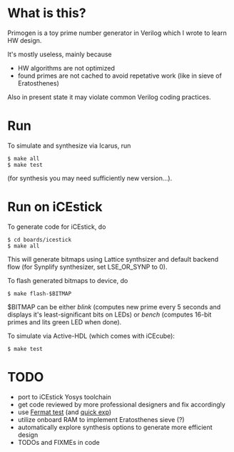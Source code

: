 # What is this?

Primogen is a toy prime number generator in Verilog which I wrote to
learn HW design.

It's mostly useless, mainly because
* HW algorithms are not optimized
* found primes are not cached to avoid repetative work (like in
sieve of Eratosthenes)

Also in present state it may violate common Verilog coding practices.

# Run

To simulate and synthesize via Icarus, run
```
$ make all
$ make test
```
(for synthesis you may need sufficiently new version...).

# Run on iCEstick

To generate code for iCEstick, do
```
$ cd boards/icestick
$ make all
```
This will generate bitmaps using Lattice synthsizer and
default backend flow (for Synplify synthesizer, set
LSE\_OR\_SYNP to 0).

To flash generated bitmaps to device, do
```
$ make flash-$BITMAP
```

$BITMAP can be either _blink_ (computes new prime every
5 seconds and displays it's least-significant bits on LEDs)
or _bench_ (computes 16-bit primes and lits green LED when
done).

To simulate via Active-HDL (which comes with iCEcube):
```
$ make test
```

# TODO

* port to iCEstick Yosys toolchain
* get code reviewed by more professional designers and fix accordingly
* use [Fermat test](https://en.wikipedia.org/wiki/Fermat_primality_test) (and [quick exp](https://en.wikipedia.org/wiki/Modular_exponentiation))
* utilize onboard RAM to implement Eratosthenes sieve (?)
* automatically explore synthesis options to generate more efficient design
* TODOs and FIXMEs in code

